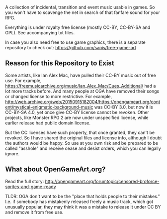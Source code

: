 A collection of incidental, transition and event music usable in games. So you won't have to scavenge the net in search of that fanfare sound for your RPG.

Everything is under royalty free license (mostly CC-BY, CC-BY-SA and GPL). See accompanying txt files.

In case you also need free to use game graphics, there is a separate repository to check out:
https://github.com/saniv/free-game-art

## Reason for this Repository to Exist
Some artists, like Ian Alex Mac, have pulled their CC-BY music out of free use. For example, https://freemusicarchive.org/music/Ian_Alex_Mac/Cues_Additional/ had a lot more tracks before. And many people at OGA have removed their songs or changed license to more restrictive. For example, http://web.archive.org/web/20150915182004/https://opengameart.org/content/mystical-enigmatic-background-music was CC-BY 3.0, but now it is CC-BY-SA 4.0, yet once give CC-BY license cannot be revoken. Other projects, like Monster RPG 2 are now under unspecified license, while earlier release had public domain license.

But the CC licenses have such property, that once granted, they can't be revoked. So I have shared the original files and license info, although I doubt the authors would be happy. So use at you own risk and be prepared to be called "asshole" and receive cease and desist orders, which you can legally ignore.

## What about OpenGameArt.org?
Read the full story: http://opengameart.org/forumtopic/censored-broforce-sprites-and-game-ready

TLDR: OGA don't want to be the "place that holds people to their mistakes." I.e. if somebody has mistakenly released freely a music track, which got unusually popular, they may think it was a mistake to release it under CC BY and remove it from free use.


